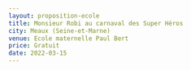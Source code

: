 ```yaml
---
layout: proposition-ecole
title: Monsieur Robi au carnaval des Super Héros
city: Meaux (Seine-et-Marne)
venue: Ecole maternelle Paul Bert
price: Gratuit
date: 2022-03-15
---
```


